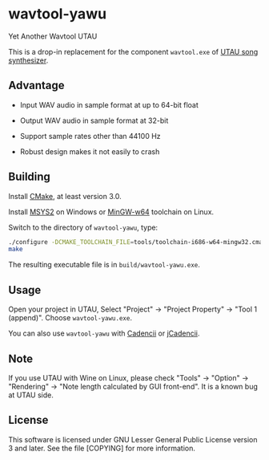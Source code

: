 wavtool-yawu
============

Yet Another Wavtool UTAU

This is a drop-in replacement for the component `wavtool.exe` of [UTAU song synthesizer](http://utau2008.web.fc2.com/).

## Advantage

- Input WAV audio in sample format at up to 64-bit float

- Output WAV audio in sample format at 32-bit

- Support sample rates other than 44100 Hz

- Robust design makes it not easily to crash

## Building

Install [CMake](http://www.cmake.org/), at least version 3.0.

Install [MSYS2](https://msys2.github.io) on Windows or [MinGW-w64](http://mingw-w64.org/) toolchain on Linux.

Switch to the directory of `wavtool-yawu`, type:

```bash
./configure -DCMAKE_TOOLCHAIN_FILE=tools/toolchain-i686-w64-mingw32.cmake -DCMAKE_EXE_LINKER_FLAGS=-static
make
```

The resulting executable file is in `build/wavtool-yawu.exe`.

## Usage

Open your project in UTAU, Select "Project" -> "Project Property" -> "Tool 1 (append)". Choose `wavtool-yawu.exe`.

You can also use `wavtool-yawu` with [Cadencii](http://osdn.jp/projects/cadencii/) or [jCadencii](https://packages.debian.org/sid/main/jcadencii).

## Note

If you use UTAU with Wine on Linux, please check "Tools" -> "Option" -> "Rendering" -> "Note length calculated by GUI front-end". It is a known bug at UTAU side.

## License

This software is licensed under GNU Lesser General Public License version 3 and later. See the file [COPYING] for more information.

